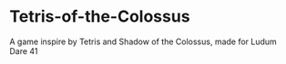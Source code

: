 # Tetris-of-the-Colossus
A game inspire by Tetris and Shadow of the Colossus, made for Ludum Dare 41
